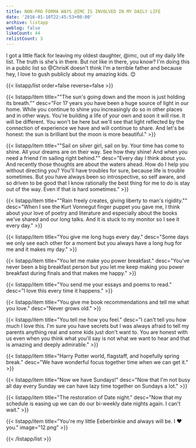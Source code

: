 ```yaml
---
title: NON-PRO FORMA WAYS @IMC IS INVOLVED IN MY DAILY LIFE
date: '2016-01-10T22:45:53+00:00'
archive: listapp
weblog: false
likeCount: 44
relistCount: 3
---
```


I got a little flack for leaving my oldest daughter, @imc, out of my daily life list. The truth is she's in there. But not like in there, you know? I'm doing this in a public list so @ChrisK doesn't think I'm a terrible father and because hey, I love to gush publicly about my amazing kids. 😊

<!--more-->

{{< listapp/list order=false reverse=false >}}

   {{< listapp/item title="\"The sun's going down and the moon is just holding its breath.\""
      desc="For 17 years you have been a huge source of light in our home. While you continue to shine you increasingly do so in other places and in other ways. You're building a life of your own and soon it will rise. It will be different. You won't be here but we'll see that light reflected by the connection of experience we have and will continue to share. And let's be honest: the sun is brilliant but the moon is more beautiful." >}}

   {{< listapp/item title="\"Sail on silver girl, sail on by. Your time has come to shine. All your dreams are on their way. See how they shine! And when you need a friend I'm sailing right behind.\""
      desc="Every day I think about you. And recently those thoughts are about the waters ahead. How do I help you without directing you? You'll have troubles for sure, because life is trouble sometimes. But you have always been so introspective, so self aware, and so driven to be good that I know rationally the best thing for me to do is stay out of the way. Even if that is hard sometimes." >}}

   {{< listapp/item title="\"Rain freely creates, giving liberty to man's rigidity.\""
      desc="When I see the Kurt Vonnegut finger puppet you gave me, I think about your love of poetry and literature and especially about the books we've shared and our long talks. And it is stuck to my monitor so I see it every day." >}}

   {{< listapp/item title="You give me long hugs every day."
      desc="Some days we only see each other for a moment but you always have a long hug for me and it makes my day." >}}

   {{< listapp/item title="You let me make you power breakfast."
      desc="You've never been a big breakfast person but you let me keep making you power breakfast during finals and that makes me happy." >}}

   {{< listapp/item title="You send me your essays and poems to read."
      desc="I love this every time it happens." >}}

   {{< listapp/item title="You give me book recommendations and tell me what you love."
      desc="Never grows old." >}}

   {{< listapp/item title="You tell me how you feel."
      desc="I can't tell you how much I love this. I'm sure you have secrets but I was always afraid to tell my parents anything real and some kids just don't want to. You are honest with us even when you think what you'll say is not what we want to hear and that is amazing and deeply admirable." >}}

   {{< listapp/item title="Harry Potter world, flagstaff, and hopefully spring break."
      desc="We have wonderful focus together time when we can get it." >}}

   {{< listapp/item title="Now we have Sundays!"
      desc="Now that I'm not busy all day every Sunday we can have lazy time together on Sundays a lot." >}}

   {{< listapp/item title="The restoration of Date night."
      desc="Now that my schedule is easing up we can do our bi-weekly date nights again. I can't wait." >}}

   {{< listapp/item title="You're my little Eeberbinkie and always will be. I ❤️ you."
      image="12.png" >}}

{{< /listapp/list >}}
